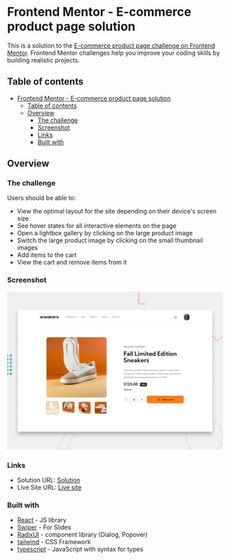 # Frontend Mentor - E-commerce product page solution

This is a solution to the [E-commerce product page challenge on Frontend Mentor](https://www.frontendmentor.io/challenges/ecommerce-product-page-UPsZ9MJp6). Frontend Mentor challenges help you improve your coding skills by building realistic projects.

## Table of contents

- [Frontend Mentor - E-commerce product page solution](#frontend-mentor---e-commerce-product-page-solution)
  - [Table of contents](#table-of-contents)
  - [Overview](#overview)
    - [The challenge](#the-challenge)
    - [Screenshot](#screenshot)
    - [Links](#links)
    - [Built with](#built-with)

## Overview

### The challenge

Users should be able to:

- View the optimal layout for the site depending on their device's screen size
- See hover states for all interactive elements on the page
- Open a lightbox gallery by clicking on the large product image
- Switch the large product image by clicking on the small thumbnail images
- Add items to the cart
- View the cart and remove items from it

### Screenshot

![Screenshot](./src/design/desktop-preview.jpg)

### Links

- Solution URL: [Solution](https://www.frontendmentor.io/solutions/interactive-card-details-murFxRkOLK)
- Live Site URL: [Live site](https://leonan123.github.io/fm-interactive-card-details/)

### Built with

- [React](https://reactjs.org/) - JS library
- [Swiper](https://swiperjs.com/demos) - For Slides
- [RadixUI](https://www.radix-ui.com/) - component library (Dialog, Popover)
- [tailwind](https://tailwindcss.com/) - CSS Framework
- [typescript](https://www.typescriptlang.org/) - JavaScript with syntax for types
